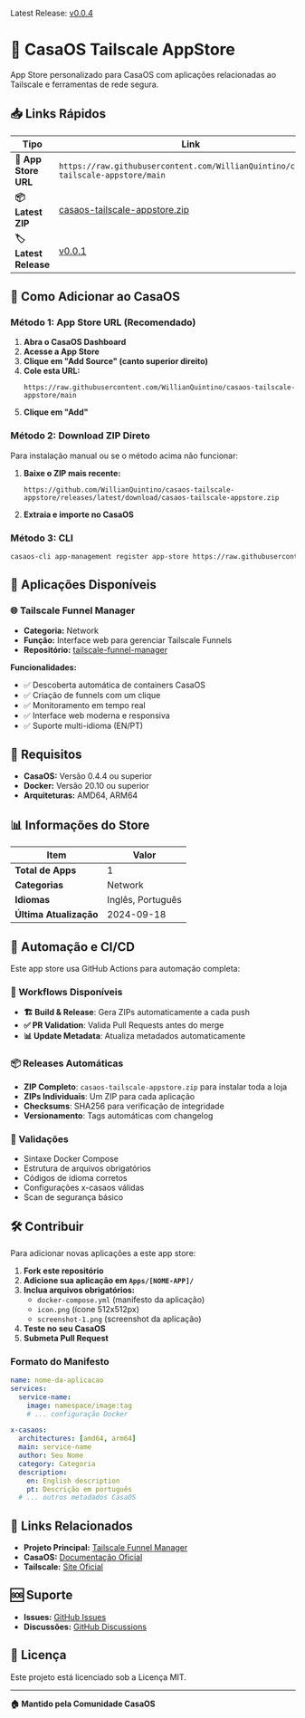 Latest Release: [v0.0.4](https://github.com/WillianQuintino/casaos-tailscale-appstore/releases/tag/v0.0.4)

# 🏪 CasaOS Tailscale AppStore

App Store personalizado para CasaOS com aplicações relacionadas ao Tailscale e ferramentas de rede segura.

## 📥 Links Rápidos

| Tipo | Link |
|------|------|
| **🔗 App Store URL** | `https://raw.githubusercontent.com/WillianQuintino/casaos-tailscale-appstore/main` |
| **📦 Latest ZIP** | [casaos-tailscale-appstore.zip](https://github.com/WillianQuintino/casaos-tailscale-appstore/releases/latest/download/casaos-tailscale-appstore.zip) |
| **🏷️ Latest Release** | [v0.0.1](https://github.com/WillianQuintino/casaos-tailscale-appstore/releases/tag/v0.0.1) |

## 🚀 Como Adicionar ao CasaOS

### Método 1: App Store URL (Recomendado)

1. **Abra o CasaOS Dashboard**
2. **Acesse a App Store**
3. **Clique em "Add Source" (canto superior direito)**
4. **Cole esta URL:**
   ```
   https://raw.githubusercontent.com/WillianQuintino/casaos-tailscale-appstore/main
   ```
5. **Clique em "Add"**

### Método 2: Download ZIP Direto

Para instalação manual ou se o método acima não funcionar:

1. **Baixe o ZIP mais recente:**
   ```
   https://github.com/WillianQuintino/casaos-tailscale-appstore/releases/latest/download/casaos-tailscale-appstore.zip
   ```
2. **Extraia e importe no CasaOS**

### Método 3: CLI

```bash
casaos-cli app-management register app-store https://raw.githubusercontent.com/WillianQuintino/casaos-tailscale-appstore/main
```

## 📱 Aplicações Disponíveis

### 🌐 Tailscale Funnel Manager
- **Categoria:** Network
- **Função:** Interface web para gerenciar Tailscale Funnels
- **Repositório:** [tailscale-funnel-manager](https://github.com/WillianQuintino/tailscale-funnel-manager)

**Funcionalidades:**
- ✅ Descoberta automática de containers CasaOS
- ✅ Criação de funnels com um clique
- ✅ Monitoramento em tempo real
- ✅ Interface web moderna e responsiva
- ✅ Suporte multi-idioma (EN/PT)

## 🔧 Requisitos

- **CasaOS:** Versão 0.4.4 ou superior
- **Docker:** Versão 20.10 ou superior
- **Arquiteturas:** AMD64, ARM64

## 📊 Informações do Store

| Item | Valor |
|------|-------|
| **Total de Apps** | 1 |
| **Categorias** | Network |
| **Idiomas** | Inglês, Português |
| **Última Atualização** | 2024-09-18 |

## 🤖 Automação e CI/CD

Este app store usa GitHub Actions para automação completa:

### 🔄 Workflows Disponíveis

- **🏗️ Build & Release**: Gera ZIPs automaticamente a cada push
- **✅ PR Validation**: Valida Pull Requests antes do merge
- **📊 Update Metadata**: Atualiza metadados automaticamente

### 📦 Releases Automáticas

- **ZIP Completo**: `casaos-tailscale-appstore.zip` para instalar toda a loja
- **ZIPs Individuais**: Um ZIP para cada aplicação
- **Checksums**: SHA256 para verificação de integridade
- **Versionamento**: Tags automáticas com changelog

### 🔐 Validações

- Sintaxe Docker Compose
- Estrutura de arquivos obrigatórios
- Códigos de idioma corretos
- Configurações x-casaos válidas
- Scan de segurança básico

## 🛠️ Contribuir

Para adicionar novas aplicações a este app store:

1. **Fork este repositório**
2. **Adicione sua aplicação em `Apps/[NOME-APP]/`**
3. **Inclua arquivos obrigatórios:**
   - `docker-compose.yml` (manifesto da aplicação)
   - `icon.png` (ícone 512x512px)
   - `screenshot-1.png` (screenshot da aplicação)
4. **Teste no seu CasaOS**
5. **Submeta Pull Request**

### Formato do Manifesto

```yaml
name: nome-da-aplicacao
services:
  service-name:
    image: namespace/image:tag
    # ... configuração Docker

x-casaos:
  architectures: [amd64, arm64]
  main: service-name
  author: Seu Nome
  category: Categoria
  description:
    en: English description
    pt: Descrição em português
  # ... outros metadados CasaOS
```

## 🔗 Links Relacionados

- **Projeto Principal:** [Tailscale Funnel Manager](https://github.com/WillianQuintino/tailscale-funnel-manager)
- **CasaOS:** [Documentação Oficial](https://casaos.zimaspace.com)
- **Tailscale:** [Site Oficial](https://tailscale.com)

## 🆘 Suporte

- **Issues:** [GitHub Issues](https://github.com/WillianQuintino/casaos-tailscale-appstore/issues)
- **Discussões:** [GitHub Discussions](https://github.com/WillianQuintino/casaos-tailscale-appstore/discussions)

## 📄 Licença

Este projeto está licenciado sob a Licença MIT.

---

**🏠 Mantido pela Comunidade CasaOS**